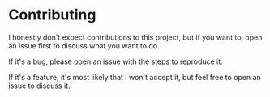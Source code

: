 # Contributing

I honestly don't expect contributions to this project, but if you want to, open an issue first to discuss what you want to do.

If it's a bug, please open an issue with the steps to reproduce it.

If it's a feature, it's most likely that I won't accept it, but feel free to open an issue to discuss it.
